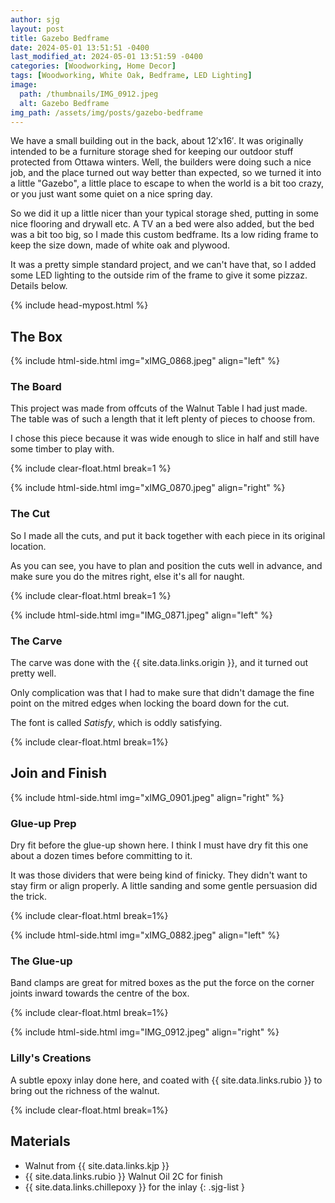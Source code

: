 ```yaml
---
author: sjg
layout: post
title: Gazebo Bedframe
date: 2024-05-01 13:51:51 -0400
last_modified_at: 2024-05-01 13:51:59 -0400
categories: [Woodworking, Home Decor]
tags: [Woodworking, White Oak, Bedframe, LED Lighting]
image:
  path: /thumbnails/IMG_0912.jpeg
  alt: Gazebo Bedframe
img_path: /assets/img/posts/gazebo-bedframe
---
```


We have a small building out in the back, about 12&prime;x16&prime;.  It was originally intended to be a furniture storage shed for keeping our outdoor stuff protected from Ottawa winters.  Well, the builders were doing such a nice job, and the place turned out way better than expected, so we turned it into a little "Gazebo", a little place to escape to when the world is a bit too crazy, or you just want some quiet on a nice spring day.

So we did it up a little nicer than your typical storage shed, putting in some nice flooring and drywall etc.  A TV an a bed were also added, but the bed was a bit too big, so I made this custom bedframe.  Its a low riding frame to keep the size down, made of white oak and plywood.

It was a pretty simple standard project, and we can't have that, so I added some LED lighting to the outside rim of the frame to give it some pizzaz.  Details below.

{% include head-mypost.html %}

## The Box

{% include html-side.html img="xIMG_0868.jpeg" align="left" %}

### The Board

This project was made from offcuts of the Walnut Table I had just made.  The table was of such a length that it left plenty of pieces to choose from.  

I chose this piece because it was wide enough to slice in half and still have some timber to play with.  

{% include clear-float.html break=1 %}

{% include html-side.html img="xIMG_0870.jpeg" align="right" %}

### The Cut

So I made all the cuts, and put it back together with each piece in its original location.

As you can see, you have to plan and position the cuts well in advance, and make sure you do the mitres right, else it's all for naught.

{% include clear-float.html  break=1 %}

{% include html-side.html img="IMG_0871.jpeg" align="left" %}
### The Carve

The carve was done with the {{ site.data.links.origin }}, and it turned out pretty well.

Only complication was that I had to make sure that didn't damage the fine point on the mitred edges when locking the board down for the cut.

The font is called _Satisfy_, which is oddly satisfying.

{% include clear-float.html break=1%}

## Join and Finish

{% include html-side.html img="xIMG_0901.jpeg" align="right" %}
### Glue-up Prep

Dry fit before the glue-up shown here.  I think I must have dry fit this one about a dozen times before committing to it.

It was those dividers that were being kind of finicky.  They didn't want to stay firm or align properly.  A little sanding and some gentle persuasion did the trick. 

{% include clear-float.html break=1%}

{% include html-side.html img="xIMG_0882.jpeg" align="left" %}

### The Glue-up

Band clamps are great for mitred boxes as the put the force on the corner joints inward towards the centre of the box.

{% include clear-float.html break=1%}

{% include html-side.html img="IMG_0912.jpeg" align="right" %}

### Lilly's Creations

A subtle epoxy inlay done here, and coated with {{ site.data.links.rubio }} to bring out the richness of the walnut.

{% include clear-float.html break=1%}


## Materials

- Walnut from {{ site.data.links.kjp }}
- {{ site.data.links.rubio }} Walnut Oil 2C for finish
- {{ site.data.links.chillepoxy }} for the inlay
{: .sjg-list }
